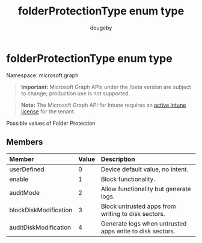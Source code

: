 ﻿---
title: "folderProtectionType enum type"
description: "Possible values of Folder Protection"
author: "dougeby"
localization_priority: Normal
ms.prod: "intune"
doc_type: enumPageType
---

# folderProtectionType enum type

Namespace: microsoft.graph

> **Important:** Microsoft Graph APIs under the /beta version are subject to change; production use is not supported.

> **Note:** The Microsoft Graph API for Intune requires an [active Intune license](https://go.microsoft.com/fwlink/?linkid=839381) for the tenant.

Possible values of Folder Protection

## Members

| Member                | Value | Description                                              |
| :-------------------- | :---- | :------------------------------------------------------- |
| userDefined           | 0     | Device default value, no intent.                         |
| enable                | 1     | Block functionality.                                     |
| auditMode             | 2     | Allow functionality but generate logs.                   |
| blockDiskModification | 3     | Block untrusted apps from writing to disk sectors.       |
| auditDiskModification | 4     | Generate logs when untrusted apps write to disk sectors. |
